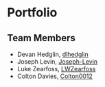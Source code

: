 # Portfolio
## Team Members
- Devan Hedglin, [dlhedglin](https://github.com/dlhedglin)
- Joseph Levin, [Joseph-Levin](https://github.com/Joseph-Levin)
- Luke Zearfoss, [LWZearfoss](https://github.com/lwzearfoss)
- Colton Davies, [Colton0012](https://github.com/Colton0012)
